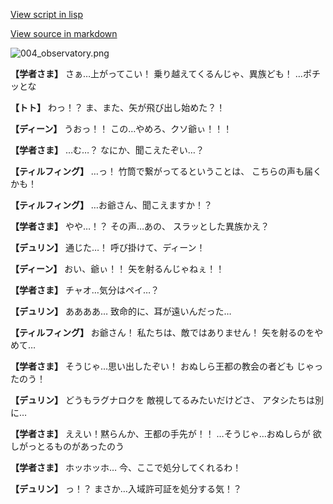 [View script in lisp](../scripts/1440502.txt)

[View source in markdown](1440502.md)

![004_observatory.png](../images/backgrounds/004_observatory.png)

**【学者さま】**
さぁ…上がってこい！
乗り越えてくるんじゃ、異族ども！
…ポチッとな

**【トト】**
わっ！？
ま、また、矢が飛び出し始めた？！

**【ディーン】**
うおっ！！
この…やめろ、クソ爺ぃ！！！

**【学者さま】**
…む…？
なにか、聞こえたぞい…？

**【ティルフィング】**
…っ！
竹筒で繋がってるということは、
こちらの声も届くかも！

**【ティルフィング】**
…お爺さん、聞こえますか！？

**【学者さま】**
やや…！？
その声…あの、
スラッとした異族かえ？

**【デュリン】**
通じた…！
呼び掛けて、ディーン！

**【ディーン】**
おい、爺ぃ！！
矢を射るんじゃねぇ！！

**【学者さま】**
チャオ…気分はペイ…？

**【デュリン】**
ああああ…
致命的に、耳が遠いんだった…

**【ティルフィング】**
お爺さん！
私たちは、敵ではありません！
矢を射るのをやめて…

**【学者さま】**
そうじゃ…思い出したぞい！
おぬしら王都の教会の者ども
じゃったのう！

**【デュリン】**
どうもラグナロクを
敵視してるみたいだけどさ、
アタシたちは別に…

**【学者さま】**
ええい！黙らんか、王都の手先が！！
…そうじゃ…おぬしらが
欲しがっとるものがあったのう

**【学者さま】**
ホッホッホ…
今、ここで処分してくれるわ！

**【デュリン】**
っ！？
まさか…入域許可証を処分する気！？
